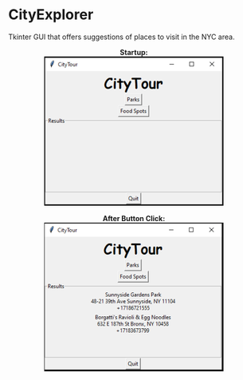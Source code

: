 # CityExplorer
Tkinter GUI that offers suggestions of places to visit in the NYC area.

<p align="center">
  <b>Startup:</b><br>
  <img src="https://github.com/jkjean19/CityExplorer/blob/master/screenshots/start.PNG" width="360">
</p>

<p align="center">
  <b>After Button Click:</b><br>
  <img src="https://github.com/jkjean19/CityExplorer/blob/master/screenshots/example_results.PNG" width="360">
</p>
